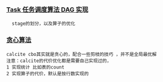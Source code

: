 ###  [Task 任务调度算法 DAG 实现](https://github.com/smartxing/algorithm/blob/master/src/main/java/com/algorithm/xlb/algorithm/dag/README.md)
```text
  stage的划分，以及算子的优化
```

### [贪心算法](https://github.com/smartxing/algorithm/blob/master/src/main/java/com/algorithm/xlb/algorithm/cbo/README.md)
```text
calcite cbo其实就是贪心的，配合一些剪枝的技巧 ，并不是全局最优解   
注意：calcite的代价优化都是需要自己实现过的，
1 实现统计 比如表的count 
2 实现算子的代价，默认是按行数实现的
```




